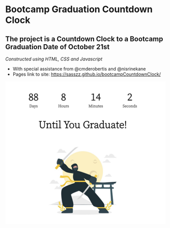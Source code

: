 # Bootcamp Graduation Countdown Clock
## The project is a Countdown Clock to a Bootcamp Graduation Date of October 21st

*Constructed using HTML, CSS and Javascript*

- With special assistance from @cmderobertis and @nisrinekane
- Pages link to site: https://sasszz.github.io/bootcampCountdownClock/

![alt text](./assets/countdownClock.png)





